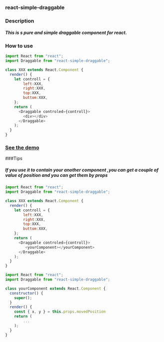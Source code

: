 ### react-simple-draggable

### Description

##### This is s pure and simple draggable component for react.

### How to use

```js
import React from "react";
import Draggable from "react-simple-draggable";

class XXX extends React.Component {
  render() {
    let controll = {
        left:XXX,
        right:XXX,
        top:XXX,
        buttom:XXX,
    };
    return (
      <Draggable controled={controll}>
        <div></div>
      </Draggable>
    );
  }
}
```
### <a href="https://qq2279881628.github.io/react-simple-draggable/demo/public/index.html">See the demo</a>


###Tips
##### If you use it to contain your another component ,you can get a couple of value of position and you can get them by props
```js
import React from "react";
import Draggable from "react-simple-draggable";

class XXX extends React.Component {
  render() {
    let controll = {
        left:XXX,
        right:XXX,
        top:XXX,
        buttom:XXX,
    };
    return (
      <Draggable controled={controll}>
         <yourComponent></yourComponent>
      </Draggable>
    );
  }
}

import React from "react";
import Draggable from "react-simple-draggable";

class yourComponent extends React.Component {
  constructor() {
    super();
  }
  render() {
    const { x, y } = this.props.movedPosition
    return (
        ...
    );
  }
}
```